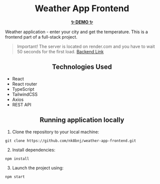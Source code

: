 <h1 align="center">Weather App Frontend</h1>

<p align="center">
  <a href="https://nk8bnj.github.io/weather-app-frontend/">
    <strong>✨ DEMO ✨</strong>
  </a>
</p>

<p>
  Weather application - enter your city and get the temperature. This is a frontend part of a full-stack project.
<p>

> Important! The server is located on render.com and you have to wait 50 seconds for the first load. [Backend Link](https://github.com/nk8bnj/weather-app-backend)

<h2 align="center">Technologies Used</h2>

- React
- React router
- TypeScript
- TailwindCSS
- Axios
- REST API

<h2 align="center">Running application locally</h2>

1. Clone the repository to your local machine:
```
git clone https://github.com/nk8bnj/weather-app-frontend.git
```

2. Install dependencies:
```
npm install
```
3. Launch the project using:
```
npm start
```
